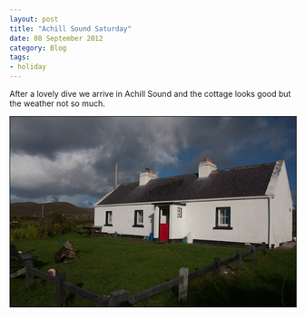 ```yaml
---
layout: post
title: "Achill Sound Saturday"
date: 08 September 2012
category: Blog
tags:
- holiday
---
```


<p>After a lovely dive we arrive in Achill Sound and the cottage looks good but the weather not so much.   </p>

<div style="width:image width px; font-size:80%; text-align:center;" align="center"><img src="/images/2012/Achill%20Island%20sml/40D_6584.jpg " width="600px" border="1"/></div>
